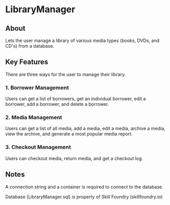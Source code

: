 # LibraryManager

## About
Lets the user manage a library of various media types (books, DVDs, and CD's) from a database.

## Key Features
There are three ways for the user to manage their library.

### 1. Borrower Management
Users can get a list of borrowers, get an individual borrower, edit a borrower, add a borrower, and delete a borrower.

### 2. Media Management
Users can get a list of all media, add a media, edit a media, archive a media, view the archive, and generate a most popular media report.

### 3. Checkout Management
Users can checkout media, return media, and get a checkout log.

## Notes
A connection string and a container is required to connect to the database.

Database (LibraryManager.sql) is property of Skill Foundry (skillfoundry.io)
